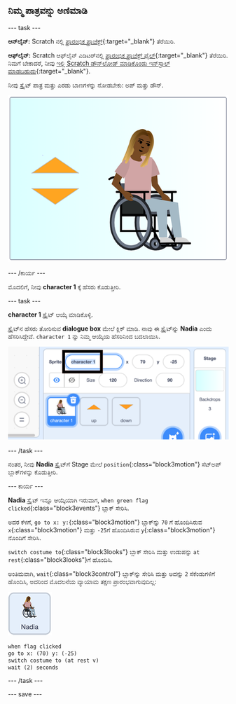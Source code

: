 ## ನಿಮ್ಮ ಪಾತ್ರವನ್ನು ಅಣಿಮಾಡಿ

--- task ---

**ಆನ್‌ಲೈನ್:** Scratch ನಲ್ಲಿ [ಪ್ರಾರಂಭಿಕ ಪ್ರಾಜೆಕ್ಟ್](http://rpf.io/relax-stretch-on){:target="_blank"} ತೆರೆಯಿರಿ.

**ಆಫ್‌ಲೈನ್:** Scratch ಆಫ್‌ಲೈನ್‌ ಎಡಿಟರ್‌ನಲ್ಲಿ [ಪ್ರಾರಂಭಿಕ ಪ್ರಾಜೆಕ್ಟ್ ಫೈಲ್](http://rpf.io/p/en/relax-stretch-go){:target="_blank"} ತೆರೆಯಿರಿ. ನಿಮಗೆ ಬೇಕಾದರೆ, ನೀವು [ಇಲ್ಲಿ Scratch ಡೌನ್‌ಲೋಡ್‌ ಮಾಡಿಕೊಂಡು ಇನ್‌ಸ್ಟಾಲ್‌ ಮಾಡಬಹುದು](https://scratch.mit.edu/download){:target="_blank"}.

ನೀವು ಸ್ಪ್ರೈಟ್‌ ಪಾತ್ರ ಮತ್ತು ಎರಡು ಬಾಣಗಳನ್ನು ನೋಡಬೇಕು: ಅಪ್‌ ಮತ್ತು ಡೌನ್.

![ಪ್ರಾರಂಭಿಕ ಪ್ರಾಜೆಕ್ಟ್](images/starter_project.png)

--- /ಕಾರ್ಯ ---

ಮೊದಲಿಗೆ, ನೀವು **character 1** ಕ್ಕೆ ಹೆಸರು ಕೊಡುತ್ತೀರಿ.

--- task ---

**character 1** ಸ್ಪ್ರೈಟ್‌ ಆಯ್ಕೆ ಮಾಡಿಕೊಳ್ಳಿ.

ಸ್ಪ್ರೈಟ್‌ನ ಹೆಸರು ತೋರಿಸುವ **dialogue box** ಮೇಲೆ ಕ್ಲಿಕ್‌ ಮಾಡಿ. ನಾವು ಈ ಸ್ಪ್ರೈಟ್‌ನ್ನು **Nadia** ಎಂದು ಹೆಸರಿಸಿದ್ದೇವೆ. `character 1` ನ್ನು ನಿಮ್ಮ ಆಯ್ಕೆಯ ಹೆಸರಿನಿಂದ ಬದಲಾಯಿಸಿ.

![ಪಾತ್ರ 1 ಸ್ಪ್ರೈಟ್‌ಗೆ ಹೆಸರನ್ನು ಆಯ್ಕೆಮಾಡಿ](images/select_character1_name2.png)

--- /task ---

ನಂತರ, ನೀವು **Nadia** ಸ್ಪ್ರೈಟ್‌ಗೆ Stage ಮೇಲೆ `position`{:class="block3motion"} ಸೆಟ್‌ಅಪ್‌ ಬ್ಲಾಕ್‌ಗಳನ್ನು ಕೊಡುತ್ತೀರಿ.

--- ಕಾರ್ಯ ---

**Nadia** ಸ್ಪ್ರೈಟ್‌ ಇನ್ನೂ ಆಯ್ಕೆಯಾಗಿ ಇರುವಾಗ, `when green flag clicked`{:class="block3events"} ಬ್ಲಾಕ್‌ ಸೇರಿಸಿ.

ಅದರ ಕೆಳಗೆ, `go to x: y:`{:class="block3motion"} ಬ್ಲಾಕ್‌ನ್ನು `70` ಗೆ ಹೊಂದಿಸಿರುವ `x`{:class="block3motion"} ಮತ್ತು `-25`ಗೆ ಹೊಂದಿಸಿರುವ `y`{:class="block3motion"}ನೊಂದಿಗೆ ಸೇರಿಸಿ.

`switch costume to`{:class="block3looks"} ಬ್ಲಾಕ್‌ ಸೇರಿಸಿ ಮತ್ತು ಉಡುಪನ್ನು `at rest`{:class="block3looks"}ಗೆ ಹೊಂದಿಸಿ.

ಅಂತಿಮವಾಗಿ, `wait`{:class="block3control"} ಬ್ಲಾಕ್‌ನ್ನು ಸೇರಿಸಿ ಮತ್ತು ಅದನ್ನು `2` ಸೆಕೆಂಡುಗಳಿಗೆ ಹೊಂದಿಸಿ, ಅದರಿಂದ ಮೊದಲನೆಯ ವ್ಯಾಯಾಮ ತಕ್ಷಣ ಪ್ರಾರಂಭವಾಗುವುದಿಲ್ಲ:

![ನಾದಿಯಾ ಸ್ಪ್ರೈಟ್‌ ಐಕಾನ್](images/nadia_sprite.png)

```blocks3
when flag clicked
go to x: (70) y: (-25)
switch costume to (at rest v)
wait (2) seconds
```

--- /task ---

--- save ---
